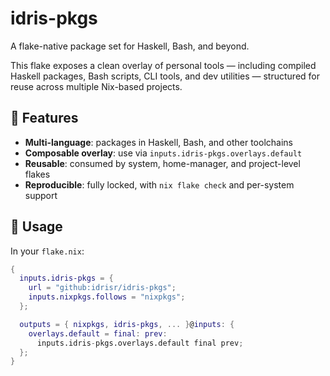 # idris-pkgs

A flake-native package set for Haskell, Bash, and beyond.

This flake exposes a clean overlay of personal tools — including compiled Haskell packages, Bash scripts, CLI tools, and dev utilities — structured for reuse across multiple Nix-based projects.

## 🔧 Features

- **Multi-language**: packages in Haskell, Bash, and other toolchains
- **Composable overlay**: use via `inputs.idris-pkgs.overlays.default`
- **Reusable**: consumed by system, home-manager, and project-level flakes
- **Reproducible**: fully locked, with `nix flake check` and per-system support

## 🚀 Usage

In your `flake.nix`:

```nix
{
  inputs.idris-pkgs = {
    url = "github:idrisr/idris-pkgs";
    inputs.nixpkgs.follows = "nixpkgs";
  };

  outputs = { nixpkgs, idris-pkgs, ... }@inputs: {
    overlays.default = final: prev:
      inputs.idris-pkgs.overlays.default final prev;
  };
}
